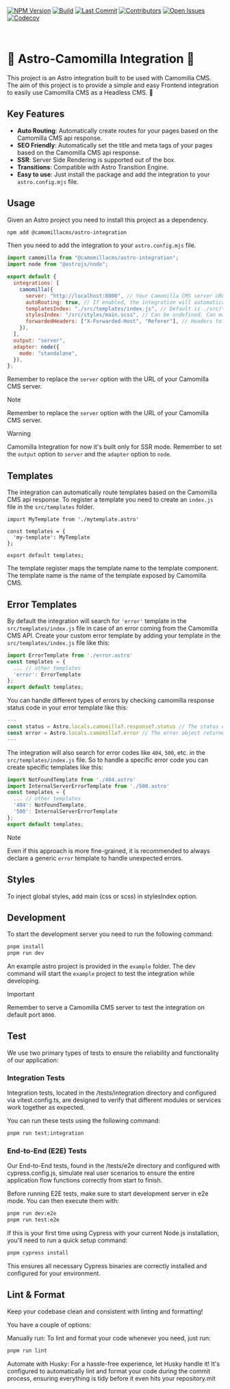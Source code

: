 
[![NPM Version](https://img.shields.io/npm/v/%40camomillacms%2Fastro-integration?style=flat-square)](https://www.npmjs.com/package/@camomillacms/astro-integration)
[![Build](https://img.shields.io/github/actions/workflow/status/camomillacms/astro-camomilla-integration/ci.yml?branch=master&style=flat-square)](https://github.com/camomillacms/astro-camomilla-integration/actions)
[![Last Commit](https://img.shields.io/github/last-commit/camomillacms/astro-camomilla-integration?style=flat-square)](https://github.com/camomillacms/astro-camomilla-integration/commits/master)
[![Contributors](https://img.shields.io/github/contributors/camomillacms/astro-camomilla-integration?style=flat-square)](https://github.com/camomillacms/astro-camomilla-integration/graphs/contributors)
[![Open Issues](https://img.shields.io/github/issues/camomillacms/astro-camomilla-integration?style=flat-square)](https://github.com/camomillacms/astro-camomilla-integration/issues)
[![Codecov](https://img.shields.io/codecov/c/github/camomillacms/astro-camomilla-integration?style=flat-square)](https://app.codecov.io/gh/camomillacms/astro-camomilla-integration/tree/master/camomilla)

<br>

# 🌟 Astro-Camomilla Integration 🌟

This project is an Astro integration built to be used with Camomilla CMS.
The aim of this project is to provide a simple and easy Frontend integration to easily use Camomilla CMS as a Headless CMS. 🚀

## Key Features

- **Auto Routing**: Automatically create routes for your pages based on the Camomilla CMS api response.
- **SEO Friendly**: Automatically set the title and meta tags of your pages based on the Camomilla CMS api response.
- **SSR**: Server Side Rendering is supported out of the box.
- **Transitions**: Compatible with Astro Transition Engine.
- **Easy to use**: Just install the package and add the integration to your `astro.config.mjs` file.

## Usage

Given an Astro project you need to install this project as a dependency.

```bash
npm add @camomillacms/astro-integration
```

Then you need to add the integration to your `astro.config.mjs` file.

```javascript
import camomilla from "@camomillacms/astro-integration";
import node from "@astrojs/node";

export default {
  integrations: [
    camomilla({
      server: "http://localhost:8000", // Your Camomilla CMS server URL
      autoRouting: true, // If enabled, the integration will automatically create routes for your pages based on the Camomilla CMS api response.
      templatesIndex: "./src/templates/index.js", // Default is ./src/templates/index.js
      stylesIndex: "/src/styles/main.scss", // Can be undefined. Can manage only css or scss
      forwardedHeaders: ["X-Forwarded-Host", "Referer"], // Headers to forward to the Camomilla CMS server
    }),
  ],
  output: "server",
  adapter: node({
    mode: "standalone",
  }),
};
```

Remember to replace the `server` option with the URL of your Camomilla CMS server.

> [!NOTE]  
> Remember to replace the `server` option with the URL of your Camomilla CMS server.

> [!WARNING]  
> Camomilla Integration for now it's built only for SSR mode. Remember to set the `output` option to `server` and the `adapter` option to `node`.

## Templates

The integration can automatically route templates based on the Camomilla CMS api response.
To register a template you need to create an `index.js` file in the `src/templates` folder.

```
import MyTemplate from './mytemplate.astro'

const templates = {
  'my-template': MyTemplate
};

export default templates;
```

The template register maps the template name to the template component.
The template name is the name of the template exposed by Camomilla CMS.

## Error Templates

By default the integration will search for `'error'` template in the `src/templates/index.js` file in case of an error coming from the Camomilla CMS API.
Create your custom error template by adding your template in the `src/templates/index.js` file like this:

```javascript
import ErrorTemplate from './error.astro'
const templates = {
  ... // other templates
  'error': ErrorTemplate
};
export default templates;
```

You can handle different types of errors by checking camomilla response status code in your error template like this:

```javascript
---
const status = Astro.locals.camomilla?.response?.status // The status code of the response
const error = Astro.locals.camomilla?.error // The error object returned by Camomilla CMS
---
```

The integration will also search for error codes like `404`, `500`, etc. in the `src/templates/index.js` file.
So to handle a specific error code you can create specific templates like this:

```javascript
import NotFoundTemplate from './404.astro'
import InternalServerErrorTemplate from './500.astro'
const templates = {
  ... // other templates
  '404': NotFoundTemplate,
  '500': InternalServerErrorTemplate
};
export default templates;
```
> [!NOTE]  
>Even if this approach is more fine-grained, it is recommended to always declare a generic `error` template to handle unexpected errors.


## Styles

To inject global styles, add main (css or scss) in stylesIndex option.

## Development

To start the development server you need to run the following command:

```bash
pnpm install
pnpm run dev
```

An example astro project is provided in the `example` folder.
The dev command will start the `example` project to test the integration while developing.

> [!IMPORTANT]  
> Remember to serve a Camomilla CMS server to test the integration on default port `8000`.

## Test

We use two primary types of tests to ensure the reliability and functionality of our application:

### Integration Tests
Integration tests, located in the /tests/integration directory and configured via vitest.config.ts, are designed to verify that different modules or services work together as expected.

You can run these tests using the following command:
```bash
pnpm run test:integration
```

### End-to-End (E2E) Tests
Our End-to-End tests, found in the /tests/e2e directory and configured with cypress.config.js, simulate real user scenarios to ensure the entire application flow functions correctly from start to finish.

Before running E2E tests, make sure to start development server in e2e mode. You can then execute them with:
```bash
pnpm run dev:e2e
pnpm run test:e2e
```

If this is your first time using Cypress with your current Node.js installation, you'll need to run a quick setup command:

```bash
pnpm cypress install
```
This ensures all necessary Cypress binaries are correctly installed and configured for your environment.

## Lint & Format

Keep your codebase clean and consistent with linting and formatting!

You have a couple of options:

Manually run: To lint and format your code whenever you need, just run:

```bash
pnpm run lint
```

Automate with Husky: For a hassle-free experience, let Husky handle it! It's configured to automatically lint and format your code during the commit process, ensuring everything is tidy before it even hits your repository.mit
